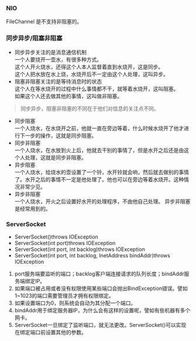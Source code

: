 ### NIO
FileChannel 是不支持非阻塞的。

### 同步异步/阻塞非阻塞
- 同步异步关注的是消息通信机制  
一个人要烧开一壶水，有很多种方式。  
这个人开火烧水，还得这个人本人监督着直到水烧开，这是同步。  
这个人把水放在水上烧，水烧开后不一定由这个人处理，这叫异步。
- 阻塞非阻塞关注的是等待消息时的状态  
这个人在等水烧开的过程中什么事情都不干，就等着水烧开，这叫阻塞。  
如果这个人还去做其他的事情，这叫做非阻塞。
> 同步异步，阻塞非阻塞的不同在于他们对信息的关注点不同。
- 同步阻塞  
一个人烧水，在水烧开之前，他就一直在旁边等着，什么时候水烧开了他才进行下一步的操作，这就是同步阻塞。
- 同步非阻塞  
一个人烧水，在水放到火上后，他就去干别的事情了，但是水开之后还是由这个人处理，这就是同步非阻塞。
- 异步阻塞  
一个人烧水，给烧水的壶设置了一个铃，水开铃就会响，然后就去做别的事情了。水开之后的事情不一定是他处理了。他也可以在旁边等着水烧开。这种情况非常少见。
- 异步非阻塞  
一个人烧水，开火之后设置好水开的处理程序，不由他自己处理。
异步非阻塞是经常用到的。
### ServerSocket
- ServerSocket()throws IOException
- ServerSocket(int port)throws IOException
- ServerSocket(int port, int backlog)throws IOException
- ServerSocket(int port, int backlog, InetAddress bindAddr)throws IOException
 1. port服务端要监听的端口；backlog客户端连接请求的队列长度；bindAddr服务端绑定IP。
 2. 如果端口被占用或者没有权限使用某些端口会抛出BindException错误。譬如1~1023的端口需要管理员才拥有权限绑定。
 3. 如果设置端口为0，则系统会自动为其分配一个端口。
 4. bindAddr用于绑定服务器IP，为什么会有这样的设置呢，譬如有些机器有多个网卡。
 5. ServerSocket一旦绑定了监听端口，就无法更改。ServerSocket()可以实现在绑定端口前设置其他的参数。